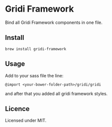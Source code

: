 # Gridi Framework

Bind all Gridi Framework components in one file.

## Install

`brew install gridi-framework`

## Usage

Add to your sass file the line:

`@import <your-bower-folder-path>/gridi/gridi`

and after that you added all gridi framework styles.

## Licence

Licensed under MIT.
